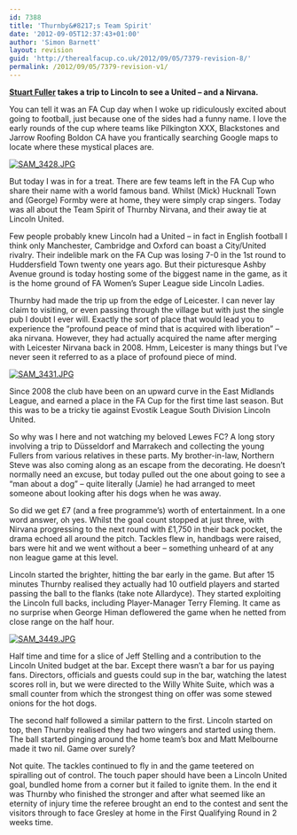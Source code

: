 ```yaml
---
id: 7388
title: 'Thurnby&#8217;s Team Spirit'
date: '2012-09-05T12:37:43+01:00'
author: 'Simon Barnett'
layout: revision
guid: 'http://therealfacup.co.uk/2012/09/05/7379-revision-8/'
permalink: /2012/09/05/7379-revision-v1/
---
```


**[Stuart Fuller](https://twitter.com/theballisround) takes a trip to Lincoln to see a United – and a Nirvana.**

You can tell it was an FA Cup day when I woke up ridiculously excited about going to football, just because one of the sides had a funny name. I love the early rounds of the cup where teams like Pilkington XXX, Blackstones and Jarrow Roofing Boldon CA have you frantically searching Google maps to locate where these mystical places are.

[![SAM_3428.JPG](http://lh5.ggpht.com/-7q1fYBa1FBw/UEc4C1GaRGI/AAAAAAAAB44/wymFTasKCkw/h320/SAM_3428.JPG)](http://lh5.ggpht.com/-7q1fYBa1FBw/UEc4C1GaRGI/AAAAAAAAB44/wymFTasKCkw/w800/SAM_3428.JPG)

But today I was in for a treat. There are few teams left in the FA Cup who share their name with a world famous band. Whilst (Mick) Hucknall Town and (George) Formby were at home, they were simply crap singers. Today was all about the Team Spirit of Thurnby Nirvana, and their away tie at Lincoln United.

Few people probably knew Lincoln had a United – in fact in English football I think only Manchester, Cambridge and Oxford can boast a City/United rivalry. Their indelible mark on the FA Cup was losing 7-0 in the 1st round to Huddersfield Town twenty one years ago. But their picturesque Ashby Avenue ground is today hosting some of the biggest name in the game, as it is the home ground of FA Women’s Super League side Lincoln Ladies.

Thurnby had made the trip up from the edge of Leicester. I can never lay claim to visiting, or even passing through the village but with just the single pub I doubt I ever will. Exactly the sort of place that would lead you to experience the “profound peace of mind that is acquired with liberation” – aka nirvana. However, they had actually acquired the name after merging with Leicester Nirvana back in 2008. Hmm, Leicester is many things but I’ve never seen it referred to as a place of profound piece of mind.

[![SAM_3431.JPG](http://lh4.ggpht.com/-dfEGD0UlBP0/UEc4Cy2JlSI/AAAAAAAAB40/KgreiMx0Hzc/h320/SAM_3431.JPG)](http://lh4.ggpht.com/-dfEGD0UlBP0/UEc4Cy2JlSI/AAAAAAAAB40/KgreiMx0Hzc/w800/SAM_3431.JPG)

Since 2008 the club have been on an upward curve in the East Midlands League, and earned a place in the FA Cup for the first time last season. But this was to be a tricky tie against Evostik League South Division Lincoln United.

So why was I here and not watching my beloved Lewes FC? A long story involving a trip to Düsseldorf and Marrakech and collecting the young Fullers from various relatives in these parts. My brother-in-law, Northern Steve was also coming along as an escape from the decorating. He doesn’t normally need an excuse, but today pulled out the one about going to see a “man about a dog” – quite literally (Jamie) he had arranged to meet someone about looking after his dogs when he was away.

So did we get £7 (and a free programme’s) worth of entertainment. In a one word answer, oh yes. Whilst the goal count stopped at just three, with Nirvana progressing to the next round with £1,750 in their back pocket, the drama echoed all around the pitch. Tackles flew in, handbags were raised, bars were hit and we went without a beer – something unheard of at any non league game at this level.

Lincoln started the brighter, hitting the bar early in the game. But after 15 minutes Thurnby realised they actually had 10 outfield players and started passing the ball to the flanks (take note Allardyce). They started exploiting the Lincoln full backs, including Player-Manager Terry Fleming. It came as no surprise when George Himan deflowered the game when he netted from close range on the half hour.

[![SAM_3449.JPG](http://lh6.ggpht.com/--BZXBGbKWsk/UEc4CmVEcHI/AAAAAAAAB4w/_V_4Nxm97y4/h320/SAM_3449.JPG)](http://lh6.ggpht.com/--BZXBGbKWsk/UEc4CmVEcHI/AAAAAAAAB4w/_V_4Nxm97y4/w800/SAM_3449.JPG)

Half time and time for a slice of Jeff Stelling and a contribution to the Lincoln United budget at the bar. Except there wasn’t a bar for us paying fans. Directors, officials and guests could sup in the bar, watching the latest scores roll in, but we were directed to the Willy White Suite, which was a small counter from which the strongest thing on offer was some stewed onions for the hot dogs.

The second half followed a similar pattern to the first. Lincoln started on top, then Thurnby realised they had two wingers and started using them. The ball started pinging around the home team’s box and Matt Melbourne made it two nil. Game over surely?

Not quite. The tackles continued to fly in and the game teetered on spiralling out of control. The touch paper should have been a Lincoln United goal, bundled home from a corner but it failed to ignite them. In the end it was Thurnby who finished the stronger and after what seemed like an eternity of injury time the referee brought an end to the contest and sent the visitors through to face Gresley at home in the First Qualifying Round in 2 weeks time.